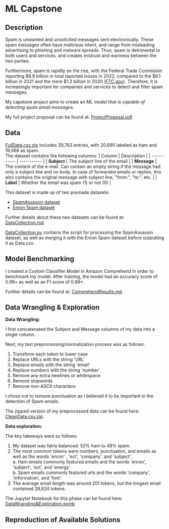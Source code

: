 # ML Capstone

## Description

Spam is unwanted and unsolicited messages sent electronically. These spam messages often have malicious intent, and range from misleading advertising to phishing and malware spreads. Thus, spam is detrimental to both users and services, and creates mistrust and wariness between the two parties. 

Furthermore, spam is rapidly on the rise, with the Federal Trade Commision reporting $8.8 billion in total reported losses in 2022, compared to the $6.1 billion in 2021 and the mere $1.2 billion in 2020 ([FTC.gov](https://www.ftc.gov/business-guidance/blog/2023/02/ftc-crunches-2022-numbers-see-where-scammers-continue-crunch-consumers)). Therefore, it is increasingly important for companies and services to detect and filter spam messages. 

My capstone project aims to create an *ML model that is capable of detecting spam email messages*. 

My full project proposal can be found at: [ProjectProposal.pdf](https://github.com/anastasiaarsky/ML_Capstone/blob/main/ProjectProposal.pdf).

## Data

[FullData.csv.zip](https://github.com/anastasiaarsky/ML_Capstone/blob/main/FullData.csv.zip) includes 39,763 entries, with 20,695 labeled as ham and 19,068 as spam.    
The dataset contains the following columns:
| Column      | Description |
| ----------- | ----------- |
| **Subject**      | The subject line of the email        |
| **Message**   | The content of the e-mail. Can contain an empty string if the message had only a subject line and no body. In case of forwarded emails or replies, this also contains the original message with subject line, "from:", "to:", etc.        |
| **Label**   | Whether the email was spam (1) or not (0)          |
 
This dataset is made up of two premade datasets: 
- [SpamAssassin dataset](https://spamassassin.apache.org/old/publiccorpus/)
- [Enron Spam dataset](https://www2.aueb.gr/users/ion/data/enron-spam/)   

Further details about these two datasets can be found at: [DataCollection.md](https://github.com/anastasiaarsky/ML_Capstone/blob/main/DataCollection/DataCollection.md).

[DataCollection.py](https://github.com/anastasiaarsky/ML_Capstone/blob/main/DataCollection/DataCollection.py) contains the script for processing the SpamAssassin dataset, as well as merging it with the Enron Spam dataset before outputting it as Data.csv.   

## Model Benchmarking

I created a Custom Classifier Model in Amazon Comprehend in order to benchmark my model. After training, the model had an accuracy score of 0.99+ as well as an F1 score of 0.99+. 

Further details can be found at: [ComprehendResults.md](https://github.com/anastasiaarsky/ML_Capstone/blob/main/Benchmarking/ComprehendResults.md).

## Data Wrangling & Exploration

**Data Wrangling:**

I first concatenated the Subject and Message columns of my data into a single column. 

Next, my text preprocessing/normalization process was as follows:
1. Transform each token to lower case
2. Replace URLs with the string 'URL'
3. Replace emails with the string 'email'
4. Replace numbers with the string 'number'
5. Remove any extra newlines or whitespace
6. Remove stopwords
7. Remove non-ASCII characters

I chose not to remove punctuation as I believed it to be important in the detection of Spam emails.

The zipped version of my preprocessed data can be found here: [CleanData.csv.zip](https://github.com/anastasiaarsky/ML_Capstone/blob/main/CleanData.csv.zip).

**Data exploration:**

The key takeways were as follows:
1. My dataset was fairly balanced: 52% ham to 48% spam.
2. The most common tokens were numbers, punctuation, and emails as well as the words 'enron' , 'ect', 'company', and 'subject'.  
a. Ham emails commonly featured emails and the words 'enron', 'subject', 'ect', and 'energy'.   
b. Spam emails commonly featured urls and the words 'company', 'information', and 'font'.  
3. The average email length was around 201 tokens, but the longest email contained 28,624 tokens.


The Jupyter Notebook for this phase can be found here: [DataWrangling&Exploration.ipynb](https://github.com/anastasiaarsky/ML_Capstone/blob/main/DataWrangling%26Exploration.ipynb)

## Reproduction of Available Solutions

